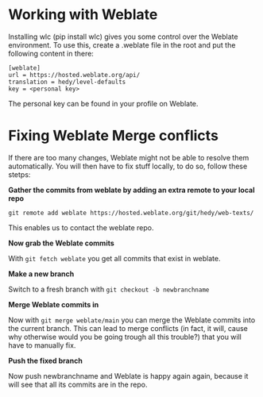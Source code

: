 # Working with Weblate

Installing wlc (pip install wlc) gives you some control over the Weblate environment. To use this, create a .weblate file in the root and put the following content in there:

```
[weblate]
url = https://hosted.weblate.org/api/
translation = hedy/level-defaults
key = <personal key>
```

The personal key can be found in your profile on Weblate.

# Fixing Weblate Merge conflicts

If there are too many changes, Weblate might not be able to resolve them automatically. You will then have to fix stuff locally, to do so, follow these stetps:

**Gather the commits from weblate by adding an extra remote to your local repo**

`git remote add weblate https://hosted.weblate.org/git/hedy/web-texts/`

This enables us to contact the weblate repo.

**Now grab the Weblate commits**

With `git fetch weblate` you get all commits that exist in weblate.

**Make a new branch**

Switch to a fresh branch with `git checkout -b newbranchname`

**Merge Weblate commits in**

Now with `git merge weblate/main` you can merge the Weblate commits into the current branch. This can lead to merge conflicts (in fact, it will, cause why otherwise would you be going trough all this trouble?) that you will have to manually fix.

**Push the fixed branch**

Now push newbranchname and Weblate is happy again again, because it will see that all its commits are in the repo.
 

